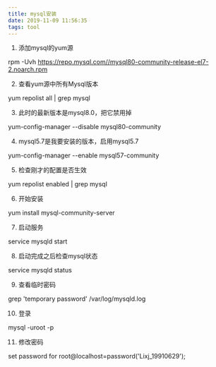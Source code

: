 ```yaml
---
title: mysql安装
date: 2019-11-09 11:56:35
tags: tool
---
```

1. 添加mysql的yum源

rpm -Uvh https://repo.mysql.com//mysql80-community-release-el7-2.noarch.rpm
    
2. 查看yum源中所有Mysql版本

yum repolist all | grep mysql

3. 此时的最新版本是mysql8.0，把它禁用掉

yum-config-manager --disable mysql80-community

4. mysql5.7是我要安装的版本，启用mysql5.7

yum-config-manager --enable mysql57-community

5. 检查刚才的配置是否生效

yum repolist enabled | grep mysql

6. 开始安装

yum install mysql-community-server

7. 启动服务

service mysqld start

8. 启动完成之后检查mysql状态

service mysqld status

9. 查看临时密码

grep 'temporary password' /var/log/mysqld.log

10. 登录

mysql -uroot -p

11. 修改密码

set password for root@localhost=password('Lixj_19910629');